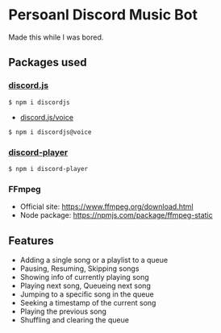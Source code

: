 # Persoanl Discord Music Bot

Made this while I was bored.

## Packages used

### [discord.js](https://github.com/discordjs/discord.js)

```
$ npm i discordjs
```

- [discord.js/voice](https://github.com/discordjs/discord.js/tree/main/packages/voice)

```
$ npm i discordjs@voice
```

### [discord-player](https://github.com/Androz2091/discord-player)

```
$ npm i discord-player
```

### FFmpeg

- Official site: https://www.ffmpeg.org/download.html
- Node package: https://npmjs.com/package/ffmpeg-static

## Features

- Adding a single song or a playlist to a queue
- Pausing, Resuming, Skipping songs
- Showing info of currently playing song
- Playing next song, Queueing next song
- Jumping to a specific song in the queue
- Seeking a timestamp of the current song
- Playing the previous song
- Shuffling and clearing the queue
